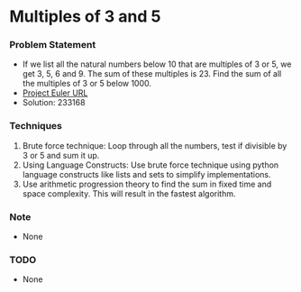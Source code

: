 # Multiples of 3 and 5

### Problem Statement
- If we list all the natural numbers below 10 that are multiples of 3 or 5, we get 3, 5, 6 and 9. The sum of these
  multiples is 23. Find the sum of all the multiples of 3 or 5 below 1000.
- [Project Euler URL](https://projecteuler.net/problem=1)
- Solution: 233168

### Techniques
1. Brute force technique: Loop through all the numbers, test if divisible by 3 or 5 and sum it up.
2. Using Language Constructs: Use brute force technique using python language constructs like lists and sets to simplify
   implementations.
3. Use arithmetic progression theory to find the sum in fixed time and space complexity. This will result in the fastest
   algorithm.

### Note
- None

### TODO
- None